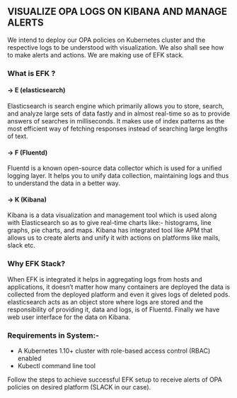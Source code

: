 ## VISUALIZE OPA LOGS ON KIBANA AND MANAGE ALERTS

We intend to deploy our OPA policies on Kubernetes cluster and the respective logs to be understood with visualization. We also shall see how to make alerts and actions. We are making use of EFK stack.

### What is EFK ?

#### → E (elasticsearch)
Elasticsearch is search engine which primarily allows you to store, search, and analyze large sets of data fastly and in almost real-time so as to provide answers of searches in milliseconds. It makes use of index patterns as the most efficient way of fetching responses instead of searching large lengths of text.

#### → F (Fluentd)
Fluentd is a known open-source data collector which is used for a unified logging layer. It helps you to unify data collection, maintaining logs and thus to understand the data in a better way.

#### → K (Kibana)
Kibana is a data visualization and management tool which is used along with Elasticsearch so as to give real-time charts like:- histograms, line graphs, pie charts, and maps. Kibana has integrated tool like APM that allows us to create alerts and unify it with actions on platforms like mails, slack etc. 

### Why EFK Stack?
When EFK is integrated it helps in aggregating logs from hosts and applications, it doesn’t matter how many containers are deployed the data is collected from the deployed platform and even it gives logs of deleted pods. elasticsearch acts as an object store where logs are stored and the responsibility of providing it, data and logs, is of Fluentd. Finally we have web user interface for the data on Kibana. 

### Requirements in System:-
* A Kubernetes 1.10+ cluster with role-based access control (RBAC) enabled
* Kubectl command line tool

Follow the steps to achieve successful EFK setup to receive alerts of OPA policies on desired platform (SLACK in our case).
